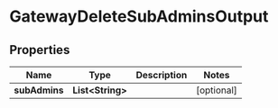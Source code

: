 

# GatewayDeleteSubAdminsOutput

## Properties

Name | Type | Description | Notes
------------ | ------------- | ------------- | -------------
**subAdmins** | **List&lt;String&gt;** |  |  [optional]



